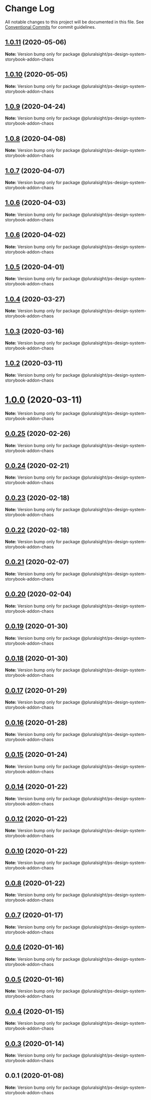 # Change Log

All notable changes to this project will be documented in this file.
See [Conventional Commits](https://conventionalcommits.org) for commit guidelines.

## [1.0.11](https://github.com/pluralsight/design-system/compare/@pluralsight/ps-design-system-storybook-addon-chaos@1.0.10...@pluralsight/ps-design-system-storybook-addon-chaos@1.0.11) (2020-05-06)

**Note:** Version bump only for package @pluralsight/ps-design-system-storybook-addon-chaos





## [1.0.10](https://github.com/pluralsight/design-system/compare/@pluralsight/ps-design-system-storybook-addon-chaos@1.0.9...@pluralsight/ps-design-system-storybook-addon-chaos@1.0.10) (2020-05-05)

**Note:** Version bump only for package @pluralsight/ps-design-system-storybook-addon-chaos





## [1.0.9](https://github.com/pluralsight/design-system/compare/@pluralsight/ps-design-system-storybook-addon-chaos@1.0.8...@pluralsight/ps-design-system-storybook-addon-chaos@1.0.9) (2020-04-24)

**Note:** Version bump only for package @pluralsight/ps-design-system-storybook-addon-chaos





## [1.0.8](https://github.com/pluralsight/design-system/compare/@pluralsight/ps-design-system-storybook-addon-chaos@1.0.7...@pluralsight/ps-design-system-storybook-addon-chaos@1.0.8) (2020-04-08)

**Note:** Version bump only for package @pluralsight/ps-design-system-storybook-addon-chaos





## [1.0.7](https://github.com/pluralsight/design-system/compare/@pluralsight/ps-design-system-storybook-addon-chaos@1.0.6...@pluralsight/ps-design-system-storybook-addon-chaos@1.0.7) (2020-04-07)

**Note:** Version bump only for package @pluralsight/ps-design-system-storybook-addon-chaos





## [1.0.6](https://github.com/pluralsight/design-system/compare/@pluralsight/ps-design-system-storybook-addon-chaos@1.0.5...@pluralsight/ps-design-system-storybook-addon-chaos@1.0.6) (2020-04-03)

**Note:** Version bump only for package @pluralsight/ps-design-system-storybook-addon-chaos





## [1.0.6](https://github.com/pluralsight/design-system/compare/@pluralsight/ps-design-system-storybook-addon-chaos@1.0.5...@pluralsight/ps-design-system-storybook-addon-chaos@1.0.6) (2020-04-02)

**Note:** Version bump only for package @pluralsight/ps-design-system-storybook-addon-chaos





## [1.0.5](https://github.com/pluralsight/design-system/compare/@pluralsight/ps-design-system-storybook-addon-chaos@1.0.4...@pluralsight/ps-design-system-storybook-addon-chaos@1.0.5) (2020-04-01)

**Note:** Version bump only for package @pluralsight/ps-design-system-storybook-addon-chaos





## [1.0.4](https://github.com/pluralsight/design-system/compare/@pluralsight/ps-design-system-storybook-addon-chaos@1.0.3...@pluralsight/ps-design-system-storybook-addon-chaos@1.0.4) (2020-03-27)

**Note:** Version bump only for package @pluralsight/ps-design-system-storybook-addon-chaos





## [1.0.3](https://github.com/pluralsight/design-system/compare/@pluralsight/ps-design-system-storybook-addon-chaos@1.0.2...@pluralsight/ps-design-system-storybook-addon-chaos@1.0.3) (2020-03-16)

**Note:** Version bump only for package @pluralsight/ps-design-system-storybook-addon-chaos





## [1.0.2](https://github.com/pluralsight/design-system/compare/@pluralsight/ps-design-system-storybook-addon-chaos@1.0.1...@pluralsight/ps-design-system-storybook-addon-chaos@1.0.2) (2020-03-11)

**Note:** Version bump only for package @pluralsight/ps-design-system-storybook-addon-chaos





# [1.0.0](https://github.com/pluralsight/design-system/compare/@pluralsight/ps-design-system-storybook-addon-chaos@0.0.25...@pluralsight/ps-design-system-storybook-addon-chaos@1.0.0) (2020-03-11)

**Note:** Version bump only for package @pluralsight/ps-design-system-storybook-addon-chaos





## [0.0.25](https://github.com/pluralsight/design-system/compare/@pluralsight/ps-design-system-storybook-addon-chaos@0.0.24...@pluralsight/ps-design-system-storybook-addon-chaos@0.0.25) (2020-02-26)

**Note:** Version bump only for package @pluralsight/ps-design-system-storybook-addon-chaos





## [0.0.24](https://github.com/pluralsight/design-system/compare/@pluralsight/ps-design-system-storybook-addon-chaos@0.0.23...@pluralsight/ps-design-system-storybook-addon-chaos@0.0.24) (2020-02-21)

**Note:** Version bump only for package @pluralsight/ps-design-system-storybook-addon-chaos





## [0.0.23](https://github.com/pluralsight/design-system/compare/@pluralsight/ps-design-system-storybook-addon-chaos@0.0.22...@pluralsight/ps-design-system-storybook-addon-chaos@0.0.23) (2020-02-18)

**Note:** Version bump only for package @pluralsight/ps-design-system-storybook-addon-chaos





## [0.0.22](https://github.com/pluralsight/design-system/compare/@pluralsight/ps-design-system-storybook-addon-chaos@0.0.21...@pluralsight/ps-design-system-storybook-addon-chaos@0.0.22) (2020-02-18)

**Note:** Version bump only for package @pluralsight/ps-design-system-storybook-addon-chaos





## [0.0.21](https://github.com/pluralsight/design-system/compare/@pluralsight/ps-design-system-storybook-addon-chaos@0.0.20...@pluralsight/ps-design-system-storybook-addon-chaos@0.0.21) (2020-02-07)

**Note:** Version bump only for package @pluralsight/ps-design-system-storybook-addon-chaos





## [0.0.20](https://github.com/pluralsight/design-system/compare/@pluralsight/ps-design-system-storybook-addon-chaos@0.0.19...@pluralsight/ps-design-system-storybook-addon-chaos@0.0.20) (2020-02-04)

**Note:** Version bump only for package @pluralsight/ps-design-system-storybook-addon-chaos





## [0.0.19](https://github.com/pluralsight/design-system/compare/@pluralsight/ps-design-system-storybook-addon-chaos@0.0.18...@pluralsight/ps-design-system-storybook-addon-chaos@0.0.19) (2020-01-30)

**Note:** Version bump only for package @pluralsight/ps-design-system-storybook-addon-chaos





## [0.0.18](https://github.com/pluralsight/design-system/compare/@pluralsight/ps-design-system-storybook-addon-chaos@0.0.17...@pluralsight/ps-design-system-storybook-addon-chaos@0.0.18) (2020-01-30)

**Note:** Version bump only for package @pluralsight/ps-design-system-storybook-addon-chaos





## [0.0.17](https://github.com/pluralsight/design-system/compare/@pluralsight/ps-design-system-storybook-addon-chaos@0.0.16...@pluralsight/ps-design-system-storybook-addon-chaos@0.0.17) (2020-01-29)

**Note:** Version bump only for package @pluralsight/ps-design-system-storybook-addon-chaos





## [0.0.16](https://github.com/pluralsight/design-system/compare/@pluralsight/ps-design-system-storybook-addon-chaos@0.0.15...@pluralsight/ps-design-system-storybook-addon-chaos@0.0.16) (2020-01-28)

**Note:** Version bump only for package @pluralsight/ps-design-system-storybook-addon-chaos





## [0.0.15](https://github.com/pluralsight/design-system/compare/@pluralsight/ps-design-system-storybook-addon-chaos@0.0.14...@pluralsight/ps-design-system-storybook-addon-chaos@0.0.15) (2020-01-24)

**Note:** Version bump only for package @pluralsight/ps-design-system-storybook-addon-chaos





## [0.0.14](https://github.com/pluralsight/design-system/compare/@pluralsight/ps-design-system-storybook-addon-chaos@0.0.12...@pluralsight/ps-design-system-storybook-addon-chaos@0.0.14) (2020-01-22)

**Note:** Version bump only for package @pluralsight/ps-design-system-storybook-addon-chaos





## [0.0.12](https://github.com/pluralsight/design-system/compare/@pluralsight/ps-design-system-storybook-addon-chaos@0.0.10...@pluralsight/ps-design-system-storybook-addon-chaos@0.0.12) (2020-01-22)

**Note:** Version bump only for package @pluralsight/ps-design-system-storybook-addon-chaos





## [0.0.10](https://github.com/pluralsight/design-system/compare/@pluralsight/ps-design-system-storybook-addon-chaos@0.0.8...@pluralsight/ps-design-system-storybook-addon-chaos@0.0.10) (2020-01-22)

**Note:** Version bump only for package @pluralsight/ps-design-system-storybook-addon-chaos





## [0.0.8](https://github.com/pluralsight/design-system/compare/@pluralsight/ps-design-system-storybook-addon-chaos@0.0.7...@pluralsight/ps-design-system-storybook-addon-chaos@0.0.8) (2020-01-22)

**Note:** Version bump only for package @pluralsight/ps-design-system-storybook-addon-chaos





## [0.0.7](https://github.com/pluralsight/design-system/compare/@pluralsight/ps-design-system-storybook-addon-chaos@0.0.6...@pluralsight/ps-design-system-storybook-addon-chaos@0.0.7) (2020-01-17)

**Note:** Version bump only for package @pluralsight/ps-design-system-storybook-addon-chaos





## [0.0.6](https://github.com/pluralsight/design-system/compare/@pluralsight/ps-design-system-storybook-addon-chaos@0.0.5...@pluralsight/ps-design-system-storybook-addon-chaos@0.0.6) (2020-01-16)

**Note:** Version bump only for package @pluralsight/ps-design-system-storybook-addon-chaos





## [0.0.5](https://github.com/pluralsight/design-system/compare/@pluralsight/ps-design-system-storybook-addon-chaos@0.0.4...@pluralsight/ps-design-system-storybook-addon-chaos@0.0.5) (2020-01-16)

**Note:** Version bump only for package @pluralsight/ps-design-system-storybook-addon-chaos





## [0.0.4](https://github.com/pluralsight/design-system/compare/@pluralsight/ps-design-system-storybook-addon-chaos@0.0.3...@pluralsight/ps-design-system-storybook-addon-chaos@0.0.4) (2020-01-15)

**Note:** Version bump only for package @pluralsight/ps-design-system-storybook-addon-chaos





## [0.0.3](https://github.com/pluralsight/design-system/compare/@pluralsight/ps-design-system-storybook-addon-chaos@0.0.2...@pluralsight/ps-design-system-storybook-addon-chaos@0.0.3) (2020-01-14)

**Note:** Version bump only for package @pluralsight/ps-design-system-storybook-addon-chaos





## 0.0.1 (2020-01-08)

**Note:** Version bump only for package @pluralsight/ps-design-system-storybook-addon-chaos

